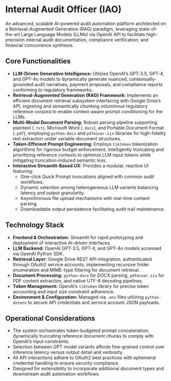
# Internal Audit Officer (IAO)

An advanced, scalable AI-powered audit automation platform architected on a Retrieval-Augmented Generation (RAG) paradigm, leveraging state-of-the-art Large Language Models (LLMs) via OpenAI API to facilitate high-precision internal audit documentation, compliance verification, and financial concurrence synthesis.

## Core Functionalities

- **LLM-Driven Generative Intelligence:** Utilizes OpenAI’s GPT-3.5, GPT-4, and GPT-4o models to dynamically generate nuanced, contextually-grounded audit narratives, payment proposals, and compliance reports conforming to regulatory frameworks.
- **Retrieval-Augmented Generation (RAG) Framework:** Implements an efficient document retrieval subsystem interfacing with Google Drive’s API, ingesting and semantically chunking voluminous regulatory reference corpora to enable context-aware prompt conditioning for the LLMs.
- **Multi-Modal Document Parsing:** Robust parsing pipeline supporting plaintext (`.txt`), Microsoft Word (`.docx`), and Portable Document Format (`.pdf`), employing `python-docx` and `pdfminer.six` libraries for high-fidelity text extraction under variable document structures.
- **Token-Efficient Prompt Engineering:** Employs `tiktoken` tokenization algorithms for rigorous budget enforcement, intelligently truncating and prioritizing reference contexts to optimize LLM input tokens while mitigating truncation-induced semantic loss.
- **Interactive Streamlit-Based UX:** Provides a modular, reactive UI featuring:
  - One-click Quick Prompt invocations aligned with common audit workflows.
  - Dynamic selection among heterogeneous LLM variants balancing latency and output granularity.
  - Asynchronous file upload mechanisms with real-time content parsing.
  - Downloadable output persistence facilitating audit trail maintenance.

## Technology Stack

- **Frontend & Orchestration:** Streamlit for rapid prototyping and deployment of interactive AI-driven interfaces.
- **LLM Backend:** OpenAI GPT-3.5, GPT-4, and GPT-4o models accessed via OpenAI Python SDK.
- **Retrieval Layer:** Google Drive REST API integration, authenticated through OAuth2 service accounts, implementing recursive folder enumeration and MIME-type filtering for document retrieval.
- **Document Processing:** `python-docx` for DOCX parsing, `pdfminer.six` for PDF content extraction, and native UTF-8 decoding pipelines.
- **Token Management:** OpenAI’s `tiktoken` library for precise token accounting and input size constraint adherence.
- **Environment & Configuration:** Managed via `.env` files utilizing `python-dotenv` to secure API credentials and service account JSON payloads.


## Operational Considerations

* The system orchestrates token-budgeted prompt concatenation, dynamically truncating reference document chunks to comply with OpenAI’s input constraints.
* Selection between GPT model variants affords fine-grained control over inference latency versus output detail and verbosity.
* All API interactions adhere to OAuth2 best practices with ephemeral credential handling to ensure security compliance.
* Designed for extensibility to incorporate additional document types and downstream audit automation workflows.

